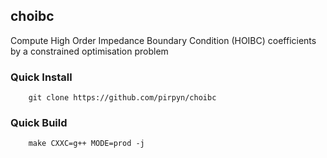 ## choibc

Compute High Order Impedance Boundary Condition (HOIBC) coefficients by a constrained optimisation problem

### Quick Install

```shell
    git clone https://github.com/pirpyn/choibc
```

### Quick Build

```shell
    make CXXC=g++ MODE=prod -j
```